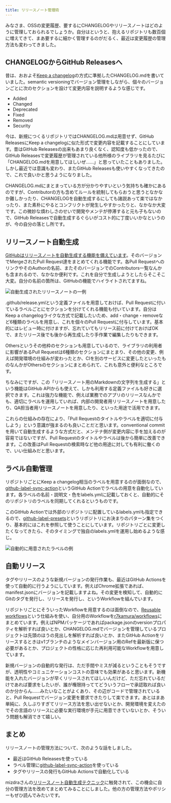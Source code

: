 ```yaml
---
title: リリースノート管理術
---
```

みなさま、OSSの変更履歴、要するにCHANGELOGやリリースノートはどのように管理しておられるでしょうか。自分はというと、抱えるリポジトリも数百個に増えてきて、まあ要するに細かく管理するのがだるく、最近は変更履歴の管理方法も変わってきました。

CHANGELOGからGitHub Releasesへ
---------------------------

昔は、おおよそ[Keep a changelog](https://keepachangelog.com/en/1.0.0/)の方式に準拠したCHANGELOG.mdを書いていました。semantic versioningでバージョン管理をしながら、個々のバージョンごとに次のセクションを設けて変更内容を説明するような感じです。

*   Added
*   Changed
*   Deprecated
*   Fixed
*   Removed
*   Security

今は、新規につくるリポジトリではCHANGELOG.mdは用意せず、GitHub ReleasesにKeep a changelogに似た形式で変更内容を記載することにしています。昔はGitHub Releasesの出来もあまり良くなく、認知度も低かったので、GitHub Releasesで変更履歴が管理されている他所様のライブラリを見るたびに「CHANGELOG.mdを用意してほしいぜ……」と思っていたこともありました。しかし最近では意識も変わり、またGitHub Releasesも使いやすくなってきたので、これで良いかと思うようになりました。

CHANGELOG.mdにまとまっている方が分かりやすいという気持ちも確かにあるのですが、Contributorの方も含めてルールを統制してもらおうと思うとなかなか難しかったり、CHANGELOGを自動生成するにしても諸説あって楽ではなかったり、また素朴にやるとコンフリクトが発生しやすかったりと、なかなか大変です。この微妙な煩わしさのせいで開発やメンテが停滞すると元も子もないので、GitHub Releasesで自動生成するぐらいがコスト的に丁度いいかなというのが、今の自分の落とし所です。

リリースノート自動生成
-----------

[GitHubはリリースノートを自動生成する機能を備えています](https://docs.github.com/en//repositories/releasing-projects-on-github/automatically-generated-release-notes)。そのバージョンでMergeされたPull Request達をまとめてくれる機能です。各Pull RequestへのリンクやそのAuthorの名前、またそのバージョンでのContributors一覧なんかも含まれるので、なかなか便利です。これを自分で生成しようとしたらそこそこ大変。自分の名前の箇所は、GitHubの機能でハイライトされてますね。

![](https://lh3.googleusercontent.com/docs/ADP-6oGGP8vo5hnBbkiLlvBWKzLk9qPHL3Q9Fc0b_ljNBiF-udw91dHv1n-h4AUTcBgmt7gugqnrXzoEBSLTTF5EvUvkiWtJe5PFCwhI-ZygIvV2N059sb8XBwhEnKZx0XKFenG-11oGDwastdnhP1rZ4pL58Vh6oqaEUmamYMZv5XKRgbzWJa68L6aovfWffRgGpJ1P9epI93PkTOzXBmrb2D6wrs_mbDJKFutcwy4Wq49L-51ikK6DGOl7cCfOOpNdix4JyJCHWWCIiMk5lXqo689Gt7QK3_2pnDg9gVnmfeDIrNmxwkgFaGCxpVOJHvhMZfxzbh6AhIzpWSrIuknEMimkPj3369MSbt8eDGGq0P2XAmucNCKTILss9IQZn0Hlely5erKzuUJ9KnKvEabrzG8m_6UXfW1djCkSXN2_ODQntqXJAO2KWip7S0rSVevpRdMYE3d__WRvzbHE64nRmMMvVYJXnpJzoEYPATIS1JwtfKg_FCSNQ7WuBBZ5bNxKVnFLJjbDO_2G_kaKzTS7XfIiKa_jttVAxpR3Cuud1UV0L7WreGltLg3qxa9Eut7Aev6YcbDbIoNn-9AT6Hi-004qK6c8VDo6BPEtICgRoGKMcR5j-D15qMJgu7JsYF-yFJiUy-ep7uAFHxyRZOEQ_sadgNdAgM6f4iwrngJR0xu7TxE9PBMkzkjKqD-yvl_hsa5SJN48yC9LCwx7jW0etLek3Z0yqelc2PiKrVY6L5LYZvNwXpUOPQFmY56thUGtfFkgyrNupBKXptd_ZifBpBapjYricOdx16jKc_kNNK7epB38lRcad701TQJFSub-heahsbnO_9iR8dyPwyRh2PRki-7sVqLu9h6JC6LGOcDta0MkJzl3ota8H0dvv3QWpr7kYcQvHyeiEpklMOFVXAMv0ScwMQr8F6Y6Nm-wvxEWs7xlsFIqZdQ836evhYyjQpd_Q5vN5aKG5hIBKAzfgKg7sZBWPIkPny4UaCyi7xDUcgXE1z7XtM0S7hXIcd4V7Fgf_JVu53vLLj8u9-gPN6Kn9EqfNFicBL1_lJdWEQXO1Xsn5fjORz4q3KJLo7p9UfP1MLIUPl8yJb8TJe2W667aF_CsyuZnj3jwK5D6b818dLtIIpKOJ1kFHyLUnvu-fH15l5z66eTwO5giU2IJD4RzrvRjLh0SLnbR8cbtgVZRXhM1x6OY7CYXSAEFyp7GkvvzsgFMA3hYID5QUTaBiYGnU3HFIFfPr3x2akQaIkjqVJ9sag "自動生成されたリリースノートの一例")

.github/release.ymlという定義ファイルを用意しておけば、Pull Requestに付いているラベルごとにセクションを分けてくれる機能も付いています。自分はKeep a changelogライクな方式で記載したいため、add・change・removeなど6種類のラベルを用意し、これを個々のPull Requestに付与しています。基本的にはレビュー時に付けますが、忘れていてもリリース前に付けておけばOKで、またリリース後でも後から再生成したり手作業で編集したりもできます。

Othersというその他枠のセクションも用意しているので、ライブラリの利用者に影響があるPull Requestは6種類のセクションにまとまり、その他の変更、例えば開発環境の仕組みが変わったとか、CIを別のサービスに変更したといったものなんかがOthersのセクションにまとめられて、これも意外と便利なところです。

ちなみにですが、この「リリースノート用のMarkdownの文字列を生成する」という機能はGitHub APIからも使えて、しかも利用する定義ファイルも好きに選択できます。これは強力な機能で、例えば業務でのアプリのリリースなんかでも、適切にラベルを運用していれば、内部の開発者用リリースノートを用意したり、QA担当者用リリースノートを用意したり、といった用途で活用できます。

これらの仕組みの存在により、「Pull Requestのタイトルやラベルを適切に付与しよう」という意識が強まるのも良いことだと思います。conventional commitを用いて自動生成するような方式だと、メンテナ側が変更内容に手を加えるのが容易ではないですが、Pull Requestのタイトルやラベルは後から簡単に改善できます。この改善はPull Requestの検索時など他の用途に対しても有利に働くので、いい仕組みだと思います。

ラベル自動管理
-------

リポジトリごとにKeep a changelog相当のラベルを用意するのが面倒なので、[github-label-sync-action](https://github.com/r7kamura/github-label-sync-action)というGitHub Actionでラベルの用意を自動化しています。各ラベルの名前・説明文・色をlabels.ymlに記載しておくと、自動的にそのリポジトリのラベルを同期してくれるというものです。

このGitHub Actionでは外部のリポジトリに配置しているlabels.ymlも指定できるので、[github-label-presets](https://github.com/r7kamura/github-label-presets)というリポジトリにお決まりのパターン集をつくり、基本的にはこれを参照して使うことにしています。リポジトリごとに変更したくなってきたら、そのタイミングで独自のlabels.ymlを運用し始めるような感じ。

![](https://lh3.googleusercontent.com/docs/ADP-6oFM2e7h5mY4imaBKaK_crPKink5G8jFE5ICCJFbwlJ6kYDcfvKkFIPUe97lG8zy-Xcpd1yZnLcINu1GKCOEsl3jF0CUyVIdrJMh4rg2qH6k0c4ORb-MP_QtasMyFBYrYGwKMXit_72hEuYdKa8Pc-9aAo6765RVBwgLMa0sfsywMGz1bJDt4enU2HNyDf4udHVL2ngKXEyoY1sJMVS7T6zKwEpxXkwZlwzjlMSoc09-ZgEEmnkMRRo5LhVTrZwlxkzOWc04ZyU-UP8evLLdLZyFSfdB_TXEEEqr2yslNJ7AcBt-CjkoRJSabZSVU8xTXqk0v8fjqiGPNghr72HNDHg9-YoOte8IPHDAuQLaxndoUvmGryEkd4r-l8Kr4tocZGO9kQlBoGfg59NFwvNwWgmc2QUzr6ssR3l3eseAbnQMsh_9oHEWQNhPI9duYhq9sLWEVg45n5SKtEf-RgGEuk2Gde1qD3Vt3MDkwOlb0zGygo1Vb8751eemXmU5GNZbw778I_18c2ZX8uG5e31oacv-lgidC8Kdufyo7BjwIZzZ9MJSgkbjDJJeDNYUyugl_P1bd-s7sB4hD3nmbWTOU0USEq4IFbSoR3ze6tM3SfkNF7Ib1Kq4XLF2OU_CfLkk0mk9060myptcaiJUhZ9x3pPx85YAUQUIA0ri3OO7ywhoyyTEfg4rKwLMjuxZOG-iutroGM8NSHmRjZCwl3LENmXUuBYYWzTT_1Zha1A3Ld_ADGlD6IiKyxgk4mnhzunY11TBONcgbbnL1ZbQVvuRlu9mEBsw2NiRk-rpSPu1qoeX9ganTIf9JjDa9ASUyC3T5DaWCUCo-cFLVtGzH2jhGW_3jHi5QOYurAT1dVbhPhqNxMMyj6ukYOohieqadRgvaZXjoS07yY5GDs5FBZlfoIz3Qa8UPBb9DKkQG7JQ-9hO63_kK370un2j_Pxe0ZwKN8ixUJsFTOmLtypypfcikFFGPvLtxLGWS8SMku03aXGldMHdXjAmq7A-lSlUanHC7dkCSRe9xWYlv7rJdkct-gEUzult-b7sCFP0aCsP6THL-PS9kIJQ1mGsO9EMkipodYBKC_9J_2n3GLVfa7xC4mKF6jUUHXDrgtfHiT7m7VP1ivRr8Yd9w7T1OyfdBYG3HrMbEWw8hEbmK3dByC56ZzIrikNBA3nIztFaPrpACj6DE-t206q_aEJ2_H-TXzQwbqCGVLPRx_YwSP6tmWR8eWLDBq0GdDHOEeu_CMnh3Lr1tNEkJQ "自動的に用意されたラベルの例")

自動リリース
------

タグやリリースのような新規バージョンの発行作業も、最近はGitHub Actionsを使って自動的に行うようにしています。例えばChrome拡張であれば、manifest.jsonにバージョンを記載しますよね。その変更を検知して、自動的にGitのタグを発行し、リリースを発行し、というWorkflowを組んでいます。

リポジトリごとにそういったWorkflowを用意するのは面倒なので、[Reusable workflows](https://docs.github.com/en//actions/using-workflows/reusing-workflows)という仕組みを使い、自分用のWorkflowを[r7kamura/workflows](https://github.com/r7kamura/workflows)にまとめています。例えばNPMパッケージであればpackage.jsonのversionプロパティを解析すれば良いとか、CHANGELOG.mdでバージョンを管理しているプロジェクトは先頭のほうの見出しを解析すれば良いとか、またGitHub Actionをリリースするときはv1ブランチのようなメインバージョン用のRefを最新版に保つ必要があるとか、プロジェクトの性格に応じた再利用可能なWorkflowを用意しています。

新規バージョンの自動的な発行は、ただ手間やミスが減るということもそうですが、透明性やコミュニケーションコストの意味でも効果があると思います。新機能を入れたバージョンが早くリリースされてほしいんだけど、ただ忘れているだけであれば要求をしたいが、誰が権限持っててどういうフローで承認取れば良いのか分からん……みたいなことがよくあり、その辺がコードで管理されていると、Pull Requestでバージョン変更を要求できたりして楽できます。あとはまあ単純に、久しぶりすぎてリリース方法を思い出せないとか、開発環境を変えたのでその言語のリリースに必要な実行環境が手元に用意できていないとか、そういう問題も解消できて嬉しい。

まとめ
---

リリースノートの管理方法について、次のような話をしました。

*   最近はGitHub Releasesを使っている
*   ラベル管理に[github-label-sync-action](https://github.com/r7kamura/github-label-sync-action)を使っている
*   タグやリリースの発行もGitHub Actionsで自動化している

mizdraさんの[リリースノート自動生成テクニック](https://www.mizdra.net/entry/2022/07/08/181825)に触発されて、この機会に自分の管理方法を改めてまとめてみることにしました。他の方の管理方法やポリシーもぜひ読んでみたいです。
